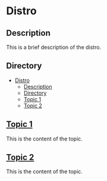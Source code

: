 # Distro

## Description

This is a brief description of the distro.

## Directory

- [Distro](#distro)
  - [Description](#description)
  - [Directory](#directory)
  - [Topic 1](#topic-1)
  - [Topic 2](#topic-2)

## [Topic 1](../topics/topic1.md)

This is the content of the topic.

## [Topic 2](../topics/topic2.md)

This is the content of the topic.
